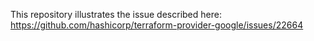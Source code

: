 This repository illustrates the issue described here: https://github.com/hashicorp/terraform-provider-google/issues/22664